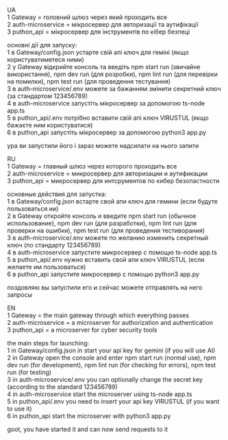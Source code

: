 
UA<br>
1 Gateway = головний шлюз через який проходить все<br>
2 auth-microservice = мікросервер для авторизації та аутифікації<br>
3 puthon_api = мікросервер для інструментів по кібер безпеці<br>

основні дії для запуску:<br>
1 в Gateway/config.json устарте свій апі ключ для геміні (якщо користуватиметеся ними)<br>
2 у Gateway відкрийте консоль та введіть npm start run (звичайне використання), npm dev run (для розробки), npm lint run (для перевірки на помилки), npm test run (для проведення тестування)<br>
3 в auth-microservice/.env можете за бажанням змінити секретний ключ (за стандартом 123456789)<br>
4 в auth-microservice запустіть мікросервер за допомогою ts-node app.ts<br>
5 в puthon_api/.env потрібно вставити свій апі ключ VIRUSTUL (якщо бажаєте ним користуватися)<br>
6 в puthon_api запустіть мікросервер за допомогою python3 app.py<br>

ура ви запустили його і зараз можете надсилати на нього запити<br>


RU<br>
1 Gateway = главный шлюз через которого проходить все<br>
2 auth-microservice = микросервер для авторизации и аутификации<br>
3 puthon_api = микросервер для интсрументов по кибер безопастности<br>

основные действия для запустка:<br>
1 в Gateway/config.json встарте свой апи ключ для гемини (если будуте пользоваться ии)<br>
2 в Gateway откройте консоль и введите npm start run (обычное использование), npm dev run (для разработки), npm lint run (для проверки на ошибки), npm test run (для проведения тестиворания)<br>
3 в auth-microservice/.env можете по желанию изменить секретный ключ (по стандарту 123456789)<br>
4 в auth-microservice запустите микросервер с помощю ts-node app.ts<br>
5 в puthon_api/.env нужно вставить свой апи ключ VIRUSTUL (если желаете им пользоваться)<br>
6 в puthon_api запустите микросервер с помощю python3 app.py<br>

поздовляю вы запустили его и сейчас можете отправлять на него запросы<br>

EN<br>
1 Gateway = the main gateway through which everything passes<br>
2 auth-microservice = a microserver for authorization and authentication<br>
3 puthon_api = a microserver for cyber security tools<br>

the main steps for launching:<br>
1 in Gateway/config.json in start your api key for gemini (if you will use AI)<br>
2 in Gateway open the console and enter npm start run (normal use), npm dev run (for development), npm lint run (for checking for errors), npm test run (for testing)<br>
3 in auth-microservice/.env you can optionally change the secret key (according to the standard 123456789)<br>
4 in auth-microservice start the microserver using ts-node app.ts<br>
5 in puthon_api/.env you need to insert your api key VIRUSTUL (if you want to use it)<br>
6 in puthon_api start the microserver with python3 app.py<br>

goot, you have started it and can now send requests to it<br>

